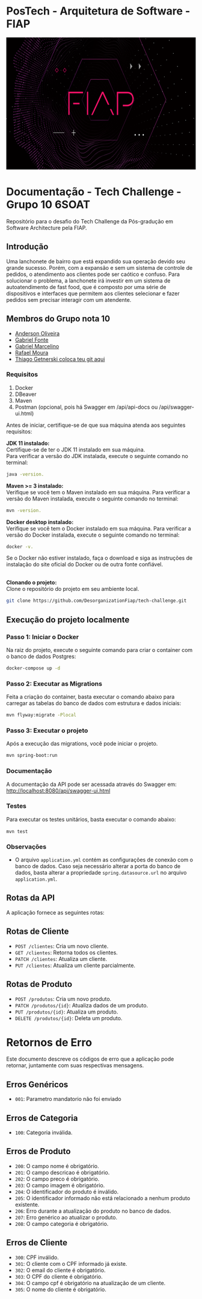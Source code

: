 # PosTech - Arquitetura de Software - FIAP
<img height="350" src="src/main/resources/fiap.png" title="Fiap Logo" width="1000"/>

# Documentação - Tech Challenge - Grupo 10 6SOAT
Repositório para o desafio do Tech Challenge da Pós-gradução em Software Architecture pela FIAP.

## Introdução
Uma lanchonete de bairro que está expandido sua operação devido seu grande sucesso. Porém, com a expansão e sem um sistema de controle de pedidos, o atendimento aos clientes pode ser caótico e confuso.
Para solucionar o problema, a lanchonete irá investir em um sistema de autoatendimento de fast food, que é composto por uma série de dispositivos e interfaces que permitem aos clientes selecionar e fazer pedidos sem precisar interagir com um atendente.

## Membros do Grupo nota 10
- [Anderson Oliveira](https://github.com/anderson-solucoes)
- [Gabriel Fonte](https://github.com/sourceGabriel)
- [Gabriel Marcelino](https://github.com/GabsMarcelino)
- [Rafael Moura](https://github.com/magneon)
- [Thiago Getnerski coloca teu git aqui](https://github.com/GITHUBDOTHIAGOGETNERSKIAQUI)

### Requisitos
1. Docker
2. DBeaver
3. Maven
4. Postman (opcional, pois há Swagger em /api/api-docs ou /api/swagger-ui.html)

Antes de iniciar, certifique-se de que sua máquina atenda aos seguintes requisitos:<br/>

**JDK 11 instalado:**<br/>
Certifique-se de ter o JDK 11 instalado em sua máquina.<br/>
Para verificar a versão do JDK instalada, execute o seguinte comando no terminal: 
```bash
java -version.
```

**Maven >= 3 instalado:**<br/>
Verifique se você tem o Maven instalado em sua máquina. Para verificar a versão do Maven instalada, execute o seguinte comando no terminal: 
```bash
mvn -version.
``` 

**Docker desktop instalado:**<br/>
Verifique se você tem o Docker instalado em sua máquina. Para verificar a versão do Docker instalada, execute o seguinte comando no terminal: 
```bash
docker -v.
``` 
Se o Docker não estiver instalado, faça o download e siga as instruções de instalação do site oficial do Docker ou de outra fonte confiável.<br/><br/>

**Clonando o projeto:**<br/>
Clone o repositório do projeto em seu ambiente local.<br/>
```bash
git clone https://github.com/DesorganizationFiap/tech-challenge.git
```

## Execução do projeto localmente

### Passo 1: Iniciar o Docker

Na raiz do projeto, execute o seguinte comando para criar o container com o banco de dados Postgres:

```bash
docker-compose up -d
```

### Passo 2: Executar as Migrations
Feita a criação do container, basta executar o comando abaixo para carregar as tabelas do banco de dados com estrutura e dados iniciais:

```bash
mvn flyway:migrate -Plocal
```

### Passo 3: Executar o projeto
Após a execução das migrations, você pode iniciar o projeto.
```bash
mvn spring-boot:run
```

### Documentação
A documentação da API pode ser acessada através do Swagger em: [http://localhost:8080/api/swagger-ui.html](`http://localhost:8080/api/swagger-ui.html`)

### Testes
Para executar os testes unitários, basta executar o comando abaixo:

`mvn test`

### Observações
- O arquivo `application.yml` contém as configurações de conexão com o banco de dados. Caso seja necessário alterar a porta do banco de dados, basta alterar a propriedade `spring.datasource.url` no arquivo `application.yml`.

## Rotas da API
A aplicação fornece as seguintes rotas:

## Rotas de Cliente

- `POST /clientes`: Cria um novo cliente.
- `GET /clientes`: Retorna todos os clientes.
- `PATCH /clientes`: Atualiza um cliente.
- `PUT /clientes`: Atualiza um cliente parcialmente.

## Rotas de Produto

- `POST /produtos`: Cria um novo produto.
- `PATCH /produtos/{id}`: Atualiza dados de um produto.
- `PUT /produtos/{id}`: Atualiza um produto.
- `DELETE /produtos/{id}`: Deleta um produto.

# Retornos de Erro
Este documento descreve os códigos de erro que a aplicação pode retornar, juntamente com suas respectivas mensagens.

## Erros Genéricos
- `001`: Parametro mandatorio não foi enviado
## Erros de Categoria
- `100`: Categoria inválida.
## Erros de Produto
- `200`: O campo nome é obrigatório.
- `201`: O campo descricao é obrigatório.
- `202`: O campo preco é obrigatório.
- `203`: O campo imagem é obrigatório.
- `204`: O identificador do produto é inválido.
- `205`: O identificador informado não está relacionado a nenhum produto existente.
- `206`: Erro durante a atualização do produto no banco de dados.
- `207`: Erro genérico ao atualizar o produto.
- `208`: O campo categoria é obrigatório.

## Erros de Cliente
- `300`: CPF inválido.
- `301`: O cliente com o CPF informado já existe.
- `302`: O email do cliente é obrigatório.
- `303`: O CPF do cliente é obrigatório.
- `304`: O campo cpf é obrigatório na atualização de um cliente.
- `305`: O nome do cliente é obrigatório.